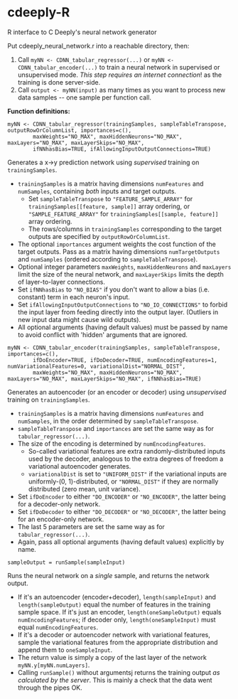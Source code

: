 # cdeeply-R
R interface to C Deeply's neural network generator

Put cdeeply_neural_network.r into a reachable directory, then:

1) Call `myNN <- CDNN_tabular_regressor(...)` or `myNN <- CDNN_tabular_encoder(...)` to train a neural network in supervised or unsupervised mode.  *This step requires an internet connection*! as the training is done server-side.
2) Call `output <- myNN(input)` as many times as you want to process new data samples -- one sample per function call.

**Function definitions:**

`myNN <- CDNN_tabular_regressor(trainingSamples, sampleTableTranspose, outputRowOrColumnList, importances=c(),`  
`        maxWeights="NO_MAX", maxHiddenNeurons="NO_MAX", maxLayers="NO_MAX", maxLayerSkips="NO_MAX",`  
`        ifNNhasBias=TRUE, ifAllowingInputOutputConnections=TRUE)`

Generates a x->y prediction network using *supervised* training on `trainingSamples`.
* `trainingSamples` is a matrix having dimensions `numFeatures` and `numSamples`, containing *both* inputs and target outputs.
  * Set `sampleTableTranspose` to `"FEATURE_SAMPLE_ARRAY"` for `trainingSamples[[feature, sample]]` array ordering, or `"SAMPLE_FEATURE_ARRAY"` for `trainingSamples[[sample, feature]]` array ordering.
  * The rows/columns in `trainingSamples` corresponding to the target outputs are specified by `outputRowOrColumnList`.
* The optional `importances` argument weights the cost function of the target outputs.  Pass as a matrix having dimensions `numTargetOutputs` and `numSamples` (ordered according to `sampleTableTranspose`).
* Optional integer parameters `maxWeights`, `maxHiddenNeurons` and `maxLayers` limit the size of the neural network, and `maxLayerSkips` limits the depth of layer-to-layer connections.
* Set `ifNNhasBias` to `"NO_BIAS"` if you don't want to allow a bias (i.e. constant) term in each neuron's input.
* Set `ifAllowingInputOutputConnections` to `"NO_IO_CONNECTIONS"` to forbid the input layer from feeding directly into the output layer.  (Outliers in new input data might cause wild outputs).
* All optional arguments (having default values) must be passed by name to avoid conflict with 'hidden' arguments that are ignored.

`myNN <- CDNN_tabular_encoder(trainingSamples, sampleTableTranspose, importances=c(),`  
`        ifDoEncoder=TRUE, ifDoDecoder=TRUE, numEncodingFeatures=1, numVariationalFeatures=0, variationalDist="NORMAL_DIST",`  
`        maxWeights="NO_MAX", maxHiddenNeurons="NO_MAX", maxLayers="NO_MAX", maxLayerSkips="NO_MAX", ifNNhasBias=TRUE)`

Generates an autoencoder (or an encoder or decoder) using *unsupervised* training on `trainingSamples`.
* `trainingSamples` is a matrix having dimensions `numFeatures` and `numSamples`, in the order determined by `sampleTableTranspose`.
* `sampleTableTranspose` and `importances` are set the same way as for `tabular_regressor(...)`.
* The size of the encoding is determined by `numEncodingFeatures`.
  * So-called variational features are extra randomly-distributed inputs used by the decoder, analogous to the extra degrees of freedom a variational autoencoder generates.
  * `variationalDist` is set to `"UNIFORM_DIST"` if the variational inputs are uniformly-(0, 1)-distributed, or `"NORMAL_DIST"` if they are normally distributed (zero mean, unit variance).
* Set `ifDoEncoder` to either `"DO_ENCODER"` or `"NO_ENCODER"`, the latter being for a decoder-only network.
* Set `ifDoDecoder` to either `"DO_DECODER"` or `"NO_DECODER"`, the latter being for an encoder-only network.
* The last 5 parameters are set the same way as for `tabular_regressor(...)`.
* Again, pass all optional arguments (having default values) explicitly by name.

`sampleOutput = runSample(sampleInput)`

Runs the neural network on a *single* sample, and returns the network output.
* If it's an autoencoder (encoder+decoder), `length(sampleInput)` and `length(sampleOutput)` equal the number of features in the training sample space.  If it's just an encoder, `length(oneSampleOutput)` equals `numEncodingFeatures`; if decoder only, `length(oneSampleInput)` must equal `numEncodingFeatures`.
* If it's a decoder or autoencoder network with variational features, sample the variational features from the appropriate distribution and append them to `oneSampleInput`.
* The return value is simply a copy of the last layer of the network `myNN.y[myNN.numLayers]`.
* Calling `runSample()` without argumentsj returns the training output *as calculated by the server*.  This is mainly a check that the data went through the pipes OK.
